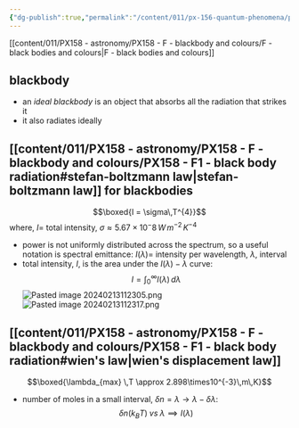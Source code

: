 ```yaml
---
{"dg-publish":true,"permalink":"/content/011/px-156-quantum-phenomena/px-156-a-quantum-phenomena/px-156-a-light/px-156-a2-blackbody-radiation-and-laws/","created":"2024-11-25T10:50:32.000+00:00","updated":"2024-11-26T20:00:40.301+00:00"}
---
```



[[content/011/PX158 - astronomy/PX158 - F - blackbody and colours/F - black bodies and colours\|F - black bodies and colours]]
## blackbody
- an *ideal blackbody* is an object that absorbs all the radiation that strikes it
- it also radiates ideally
## [[content/011/PX158 - astronomy/PX158 - F - blackbody and colours/PX158 - F1 - black body radiation#stefan-boltzmann law\|stefan-boltzmann law]] for blackbodies
$$\boxed{I = \sigma\,T^{4}}$$
	where, $I=$ total intensity, $\sigma\approx5.67\times10^-8\,W\,m^{-2}\,K^{-4}$
- power is not uniformly distributed across the spectrum, so a useful notation is spectral emittance: $I(\lambda)=$ intensity per wavelength, $\lambda$, interval
- total intensity, $I$, is the area under the $I(\lambda)-\lambda$ curve: 
$$I = \int_{0}^{\infty} I(\lambda)\,d\lambda$$
![Pasted image 20240213112305.png](/img/user/pics/Pasted%20image%2020240213112305.png) 
![Pasted image 20240213112317.png](/img/user/pics/Pasted%20image%2020240213112317.png)
## [[content/011/PX158 - astronomy/PX158 - F - blackbody and colours/PX158 - F1 - black body radiation#wien's law\|wien's displacement law]]
$$\boxed{\lambda_{max} \,T \approx 2.898\times10^{-3}\,m\,K}$$
- number of moles in a small interval, ${} \delta n = \lambda \to \lambda-\delta\lambda:$ 
$$\delta n (k_{B}T) \; vs\; \lambda \implies I(\lambda)$$
